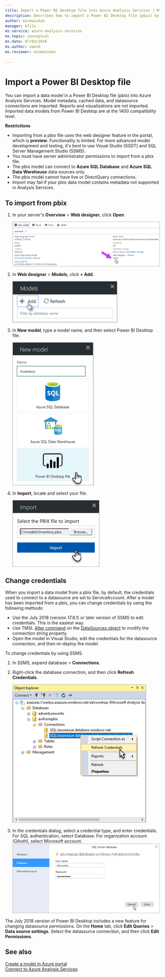 ```yaml
---
title: Import a Power BI Desktop file into Azure Analysis Services | Microsoft Docs
description: Describes how to import a Power BI Desktop file (pbix) by using Azure portal.
author: minewiskan
manager: kfile
ms.service: azure-analysis-services
ms.topic: conceptual
ms.date: 07/03/2018
ms.author: owend
ms.reviewer: minewiskan

---
```


# Import a Power BI Desktop file

You can import a data model in a Power BI Desktop file (pbix) into Azure Analysis Services. Model metadata, cached data, and datasource connections are imported. Reports and visualizations are not imported. Imported data models from Power BI Desktop are at the 1400 compatibility level.

**Restrictions**   

- Importing from a pbix file uses the web designer feature in the portal, which is **preview**. Functionality is limited. For more advanced model development and testing, it's best to use Visual Studio (SSDT) and SQL Server Management Studio (SSMS).
- You must have server administrator permissions to import from a pbix file.
- The pbix model can connect to **Azure SQL Database** and **Azure SQL Data Warehouse** data sources only.
- The pbix model cannot have live or DirectQuery connections. 
- Import may fail if your pbix data model contains metadata not supported in Analysis Services.


## To import from pbix

1. In your server's **Overview** > **Web designer**, click **Open**.

    ![Create a model in Azure portal](./media/analysis-services-create-model-portal/aas-create-portal-overview-wd.png)

2. In **Web designer** > **Models**, click **+ Add**.

    ![Create a model in Azure portal](./media/analysis-services-create-model-portal/aas-create-portal-models.png)

3. In **New model**, type a model name, and then select Power BI Desktop file.

    ![New model dialog in Azure portal](./media/analysis-services-import-pbix/aas-import-pbix-new-model.png)

4. In **Import**, locate and select your file.

     ![Connect dialog in Azure portal](./media/analysis-services-import-pbix/aas-import-pbix-select-file.png)

## Change credentials

When you import a data model from a pbix file, by default, the credentials used to connect to a datasource are set to ServiceAccount. After a model has been imported from a pbix, you can change credentials by using the following methods:

- Use the July 2018 (version 17.8.1) or later version of SSMS to edit credentials. This is the easiest way.
- Use TMSL [Alter command](https://docs.microsoft.com/sql/analysis-services/tabular-models-scripting-language-commands/alter-command-tmsl) on the [DataSources object](https://docs.microsoft.com/sql/analysis-services/tabular-models-scripting-language-objects/datasources-object-tmsl) to modify the connection string property. 
- Open the model in Visual Studio, edit the credentials for the datasource connection, and then re-deploy the model.

To change credentials by using SSMS. 

1. In SSMS, expand database > **Connections**. 
2. Right-click the database connection, and then click **Refresh Credentials**. 

    ![Refresh credentials](./media/analysis-services-import-pbix/aas-import-pbix-creds.png)

3. In the credentials dialog, select a credential type, and enter credentials. For SQL authentication, select Database. For organization account (OAuth), select Microsoft account.
    ![Edit credentials](./media/analysis-services-import-pbix/aas-import-pbix-edit-creds.png)

The July 2018 version of Power BI Desktop includes a new feature for changing datasource permissions. On the **Home** tab, click **Edit Queries**  > **Data source settings**. Select the datasource connection, and then click **Edit Permissions**.


## See also

[Create a model in Azure portal](analysis-services-create-model-portal.md)   
[Connect to Azure Analysis Services](analysis-services-connect.md)  
